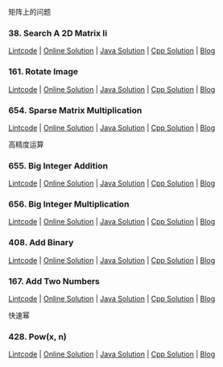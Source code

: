 矩阵上的问题
    
### 38. Search A 2D Matrix Ii

[Lintcode](http://lintcode.com/en/problem/search-a-2d-matrix-ii/) 
| [Online Solution](http://jiuzhang.com/solutions/search-a-2d-matrix-ii/)
| [Java Solution](38.search-a-2d-matrix-ii.java) 
| [Cpp Solution](38.search-a-2d-matrix-ii.cpp)
| [Blog](http://blog.liuk.ai/38-search-a-2d-matrix-ii/)


    
    
### 161. Rotate Image

[Lintcode](http://lintcode.com/en/problem/rotate-image/) 
| [Online Solution](http://jiuzhang.com/solutions/rotate-image/)
| [Java Solution](161.rotate-image.java) 
| [Cpp Solution](161.rotate-image.cpp)
| [Blog](http://blog.liuk.ai/161-rotate-image/)

    
    
### 654. Sparse Matrix Multiplication

[Lintcode](http://lintcode.com/en/problem/sparse-matrix-multiplication/) 
| [Online Solution](http://jiuzhang.com/solutions/sparse-matrix-multiplication/)
| [Java Solution](654.sparse-matrix-multiplication.java) 
| [Cpp Solution](654.sparse-matrix-multiplication.cpp)
| [Blog](http://blog.liuk.ai/654-sparse-matrix-multiplication/)


    
高精度运算

### 655. Big Integer Addition

[Lintcode](http://lintcode.com/en/problem/big-integer-addition/) 
| [Online Solution](http://jiuzhang.com/solutions/big-integer-addition/)
| [Java Solution](655.big-integer-addition.java) 
| [Cpp Solution](655.big-integer-addition.cpp)
| [Blog](http://blog.liuk.ai/655-big-integer-addition/)

   
### 656. Big Integer Multiplication

[Lintcode](http://lintcode.com/en/problem/big-integer-multiplication/) 
| [Online Solution](http://jiuzhang.com/solutions/big-integer-multiplication/)
| [Java Solution](656.big-integer-multiplication.java) 
| [Cpp Solution](656.big-integer-multiplication.cpp)
| [Blog](http://blog.liuk.ai/656-big-integer-multiplication/)


### 408. Add Binary

[Lintcode](http://lintcode.com/en/problem/add-binary/) 
| [Online Solution](http://jiuzhang.com/solutions/add-binary/)
| [Java Solution](408.add-binary.java) 
| [Cpp Solution](408.add-binary.cpp)
| [Blog](http://blog.liuk.ai/408-add-binary/)

    
### 167. Add Two Numbers

[Lintcode](http://lintcode.com/en/problem/add-two-numbers/) 
| [Online Solution](http://jiuzhang.com/solutions/add-two-numbers/)
| [Java Solution](167.add-two-numbers.java) 
| [Cpp Solution](167.add-two-numbers.cpp)
| [Blog](http://blog.liuk.ai/167-add-two-numbers/)


快速幂
    
### 428. Pow(x, n)

[Lintcode](http://lintcode.com/en/problem/powx-n/) 
| [Online Solution](http://jiuzhang.com/solutions/powx-n/)
| [Java Solution](428.powx-n.java) 
| [Cpp Solution](428.powx-n.cpp)
| [Blog](http://blog.liuk.ai/428-powx-n/)

    


    